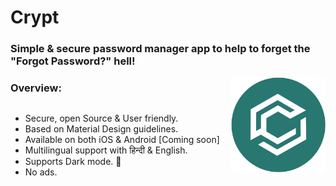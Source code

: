 


# Crypt
### Simple & secure password manager app to help to forget the "Forgot Password?" hell!


<img src="readme-icons/icon.png" align="right" width="30%" height="30%"></img>

### Overview:

<div style="display:flex;">

- Secure, open Source & User friendly.
- Based on Material Design guidelines.
- Available on both iOS & Android [Coming soon]
- Multilingual support with हिन्दी & English.
- Supports Dark mode. 🌙
- No ads.

</div>